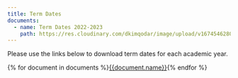 ```yaml
---
title: Term Dates
documents:
  - name: Term Dates 2022-2023
    path: https://res.cloudinary.com/dkimqodar/image/upload/v1674546280/Term_Dates_2022-2023_vrrsti.pdf
---
```

Please use the links below to download term dates for each academic year.

<div class="content-grid">
  {% for document in documents %}<a href="{{document.path}}">{{document.name}}</a>{% endfor %}
</div>